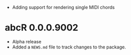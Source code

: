 * Adding support for rendering single MIDI chords

# abcR 0.0.0.9002

* Alpha release
* Added a `NEWS.md` file to track changes to the package.
